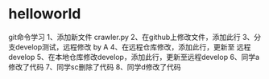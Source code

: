 # helloworld
git命令学习
1、添加新文件 crawler.py
2、在github上修改文件，添加此行
3、分支develop测试，远程修改 by A
4、在远程仓库修改，添加此行，更新至 远程 develop
5、在本地仓库修改develop，添加此行，更新至远程develop
6、同学a修改了代码
7、同学sc删除了代码
8、同学d修改了代码
